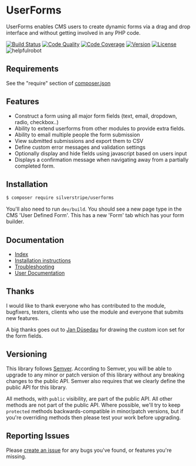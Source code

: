 # UserForms

UserForms enables CMS users to create dynamic forms via a drag and drop interface
and without getting involved in any PHP code.

[![Build Status](http://img.shields.io/travis/silverstripe/silverstripe-userforms.svg?style=flat-square)](https://travis-ci.org/silverstripe/silverstripe-userforms)
[![Code Quality](http://img.shields.io/scrutinizer/g/silverstripe/silverstripe-userforms.svg?style=flat-square)](https://scrutinizer-ci.com/g/silverstripe/silverstripe-userforms)
[![Code Coverage](https://img.shields.io/codecov/c/github/silverstripe/silverstripe-userforms.svg?style=flat-square)](https://codecov.io/gh/silverstripe/silverstripe-userforms)
[![Version](http://img.shields.io/packagist/v/silverstripe/userforms.svg?style=flat-square)](https://packagist.org/packages/silverstripe/silverstripe-userforms)
[![License](http://img.shields.io/packagist/l/silverstripe/userforms.svg?style=flat-square)](LICENSE.md)
![helpfulrobot](https://helpfulrobot.io/silverstripe/userforms/badge)

## Requirements

See the "require" section of [composer.json](https://github.com/silverstripe/silverstripe-userforms/blob/master/composer.json)

## Features

*  Construct a form using all major form fields (text, email, dropdown, radio, checkbox..)
*  Ability to extend userforms from other modules to provide extra fields.
*  Ability to email multiple people the form submission
*  View submitted submissions and export them to CSV
*  Define custom error messages and validation settings
*  Optionally display and hide fields using javascript based on users input
*  Displays a confirmation message when navigating away from a partially completed form.

## Installation

```sh
$ composer require silverstripe/userforms
```

You'll also need to run `dev/build`. You should see a new page type in the CMS 'User Defined Form'. This has a new 'Form' tab which has your form builder.

## Documentation

 * [Index](docs/en/index.md)
 * [Installation instructions](docs/en/installation.md)
 * [Troubleshooting](docs/en/troubleshooting.md)
 * [User Documentation](docs/en/userguide/index.md)

## Thanks

I would like to thank everyone who has contributed to the module, bugfixers, testers, clients who use the module and everyone that submits new features.

A big thanks goes out to [Jan Düsedau](http://eformation.de) for drawing the custom icon set for the form fields.

## Versioning

This library follows [Semver](http://semver.org). According to Semver, you will be able to upgrade to any minor or patch version of this library without any breaking changes to the public API. Semver also requires that we clearly define the public API for this library.

All methods, with `public` visibility, are part of the public API. All other methods are not part of the public API. Where possible, we'll try to keep `protected` methods backwards-compatible in minor/patch versions, but if you're overriding methods then please test your work before upgrading.

## Reporting Issues

Please [create an issue](http://github.com/silverstripe/silverstripe-userforms/issues) for any bugs you've found, or features you're missing.
